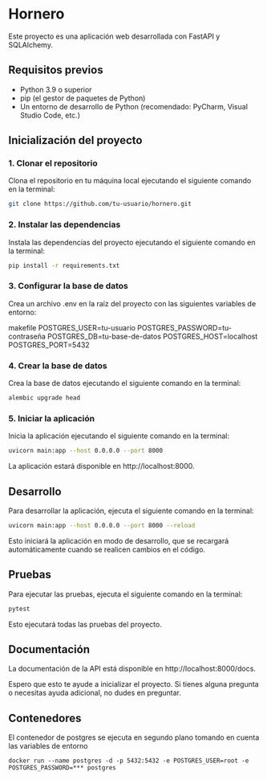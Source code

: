 # Hornero

Este proyecto es una aplicación web desarrollada con FastAPI y SQLAlchemy.

## Requisitos previos

* Python 3.9 o superior
* pip (el gestor de paquetes de Python)
* Un entorno de desarrollo de Python (recomendado: PyCharm, Visual Studio Code, etc.)

## Inicialización del proyecto

### 1. Clonar el repositorio

Clona el repositorio en tu máquina local ejecutando el siguiente comando en la terminal:

```bash
git clone https://github.com/tu-usuario/hornero.git
```

### 2. Instalar las dependencias
Instala las dependencias del proyecto ejecutando el siguiente comando en la terminal:

```bash
pip install -r requirements.txt
```

### 3. Configurar la base de datos
Crea un archivo .env en la raíz del proyecto con las siguientes variables de entorno:

makefile
POSTGRES_USER=tu-usuario
POSTGRES_PASSWORD=tu-contraseña
POSTGRES_DB=tu-base-de-datos
POSTGRES_HOST=localhost
POSTGRES_PORT=5432

### 4. Crear la base de datos
Crea la base de datos ejecutando el siguiente comando en la terminal:

```bash
alembic upgrade head
```
### 5. Iniciar la aplicación
Inicia la aplicación ejecutando el siguiente comando en la terminal:

```bash
uvicorn main:app --host 0.0.0.0 --port 8000
```
La aplicación estará disponible en http://localhost:8000.

## Desarrollo
Para desarrollar la aplicación, ejecuta el siguiente comando en la terminal:

```bash
uvicorn main:app --host 0.0.0.0 --port 8000 --reload
```

Esto iniciará la aplicación en modo de desarrollo, que se recargará automáticamente cuando se realicen cambios en el código.

## Pruebas
Para ejecutar las pruebas, ejecuta el siguiente comando en la terminal:

```bash
pytest
```
Esto ejecutará todas las pruebas del proyecto.

## Documentación
La documentación de la API está disponible en http://localhost:8000/docs.

Espero que esto te ayude a inicializar el proyecto. Si tienes alguna pregunta o necesitas ayuda adicional, no dudes en preguntar.

## Contenedores 

El contenedor de postgres se ejecuta en segundo plano tomando en cuenta las variables de entorno 
```docker
docker run --name postgres -d -p 5432:5432 -e POSTGRES_USER=root -e POSTGRES_PASSWORD=*** postgres
```